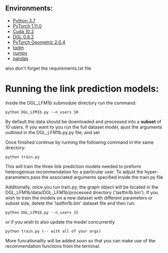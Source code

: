 ## Environments:
- [Python 3.7](https://pytorch.org/)
- [PyTorch 1.11.0](https://pytorch.org/)
- [Cuda 10.2](https://pytorch.org/)
- [DGL 0.8.2](https://www.dgl.ai/)
- [PyTorch Geometric 2.0.4](https://pytorch-geometric.readthedocs.io/en/latest/)
- [tqdm](https://github.com/tqdm/tqdm)
- [numpy](https://github.com/numpy/numpy)
- [pandas](https://github.com/pandas/pandas)

also don't forget the requirements.txt file


# Running the link prediction models:

Inside the DGL_LFM1b submodule directory run the command:

    python DGL_LFM1b.py --n_users 10

By default the data should be downloaded and processed into a  **subset** of 10 users. If you want to you run the full dataset model, ajust the arguments outlined in the DGL_LFM1b.py.py file, and set 

Once finished continue by running the following command in the same directory:

    python train.py

This will train the three link prediction models needed to preform heterogenous recommendation for a particular user. To adjust the hyper-parameters pass the associated arguments specified inside the train.py file

Additionally, once you run train.py, the graph object will be located in the DGL_LFM1b/data/DGL_LFM1b/processed directory ('lastfm1b.bin'). If you wish to train the models on a new dataset with different parameters or subset size, delete the 'lastfm1b.bin' dataset file and then run:

    python DGL_LFM1b.py --n_users 15

or if you wish to also update the model concurrently

    python train.py (-- with all of your args)
    
    
More funcationality will be added soon so that you can make use of the recommendation functions from the terminal. 

<!-- However for now you can use the two jupyter notebooks to understand the link prediction model used to compute node representations. -->

<!-- Finally run the ldm1b-recommendation-test.ipynb notebook to genrerate recommedations utilzing the generated models that had the best preformance -->
